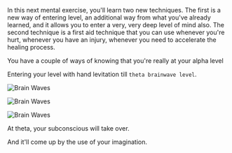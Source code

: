 

In this next mental exercise, you'll learn two new techniques. The first is a new way of entering level, an additional way from what you've already learned, and it allows you to enter a very, very deep level of mind also. The second technique is a first aid technique that you can use whenever you're hurt, whenever you have an injury, whenever you need to accelerate the healing process.

You have a couple of ways of knowing that you're really at your alpha level

Entering your level with hand levitation till `theta brainwave level`.




![Brain Waves](./1/images/48_48_BrainWaves.avif)



![Brain Waves](../1/images/48_49_AlphaBetaBrainStates.jpg)



![Brain Waves](../1/images/48_50_BrainStates.webp)


At theta, your subconscious will take over.

And it'll come up by the use of your imagination. 
